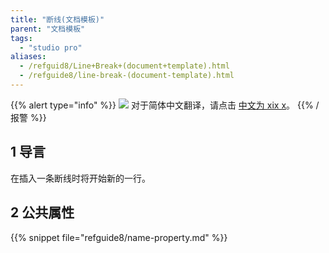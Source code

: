 ```yaml
---
title: "断线(文档模板)"
parent: "文档模板"
tags:
  - "studio pro"
aliases:
  - /refguid8/Line+Break+(document+template).html
  - /refguide8/line-break-(document-template).html
---
```


{{% alert type="info" %}}
<img src="attachments/chinese-translation/china.png" style="display: inline-block; margin: 0" /> 对于简体中文翻译，请点击 [中文为 xix x](https://cdn.mendix.tencent-cloud.com/documentation/refguide8/line-break-document-template.pdf)。
{{% /报警 %}}

## 1 导言

在插入一条断线时将开始新的一行。

## 2 公共属性

{{% snippet file="refguide8/name-property.md" %}}

